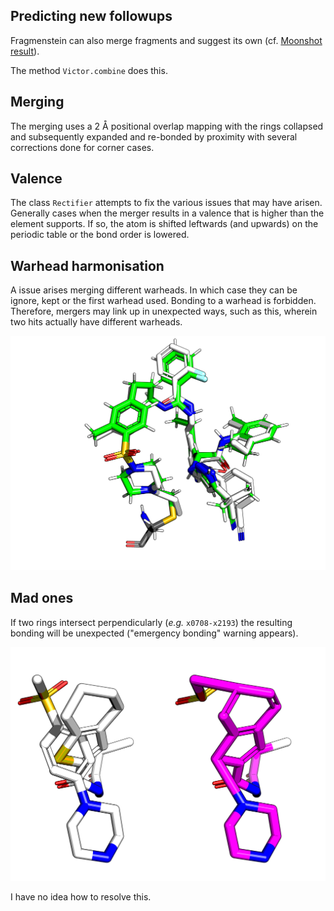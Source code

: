 ## Predicting new followups

Fragmenstein can also merge fragments and suggest its own 
(cf. [Moonshot result](https://discuss.postera.ai/t/fragmenstein-merging/1461)).

The method `Victor.combine` does this.

## Merging

The merging uses a 2 Å positional overlap mapping with the rings collapsed and subsequently expanded
and re-bonded by proximity with several corrections done for corner cases.

## Valence

The class `Rectifier` attempts to fix the various issues that may have arisen.
Generally cases when the merger results in a valence that is higher than the element supports.
If so, the atom is shifted leftwards (and upwards) on the periodic table or the bond order is lowered.

## Warhead harmonisation

A issue arises merging different warheads. In which case they can be ignore, kept or the first warhead used.
Bonding to a warhead is forbidden.
Therefore, mergers may link up in unexpected ways, such as this, wherein two hits actually have different warheads.

![harmony](images/harmonising_warheads.png)

## Mad ones
If two rings intersect perpendicularly (_e.g._ `x0708-x2193`) the resulting bonding will be unexpected ("emergency bonding" warning appears).

![cross-ring](images/cross_ring.png)

I have no idea how to resolve this.
